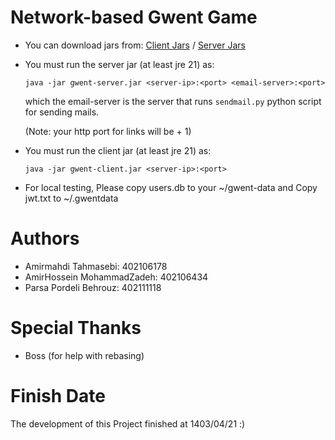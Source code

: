 # Network-based Gwent Game

- You can download jars from: [Client Jars](https://s32.picofile.com/file/8477617226/gwent_client_jars.zip.html)  /  [Server Jars](https://s32.picofile.com/file/8477617450/gwent_server_jars.zip.html)
- You must run the server jar (at least jre 21) as:
 
    ```
    java -jar gwent-server.jar <server-ip>:<port> <email-server>:<port>
    ```
    which the email-server is the server that runs `sendmail.py` python script for sending mails.

    (Note: your http port for links will be <server-port> + 1)


- You must run the client jar (at least jre 21) as:
    ```
    java -jar gwent-client.jar <server-ip>:<port>
    ```
- For local testing, Please copy users.db to your ~/gwent-data and Copy jwt.txt to ~/.gwentdata


# Authors
- Amirmahdi Tahmasebi: 402106178
- AmirHossein MohammadZadeh: 402106434
- Parsa Pordeli Behrouz: 402111118

# Special Thanks
- Boss (for help with rebasing)

# Finish Date
The development of this Project finished at 1403/04/21  :)
